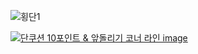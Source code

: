 
![횡단1]([images/횡단1.JPG](https://github.com/bhkyung/bhkyung.github.io/blob/71f637d283845a04f857721ea14c3c9a194a79d3/images/%ED%9A%A1%EB%8B%A81.JPG))

[![단쿠션 10포인트 & 앞돌리기 코너 라인 image](https://slid-users-assets-v1-seoul.s3.ap-northeast-2.amazonaws.com/public/capture_images/6a003085d8464c859eaefaba3ff8c8c3/20998bba-deb6-42dc-a25a-21249417785b.png)](https://slid.cc/vdocs/6a003085d8464c859eaefaba3ff8c8c3?v=58c145ba22084f5d8d9faddddc4b14dc&start=89.26591999427795)
